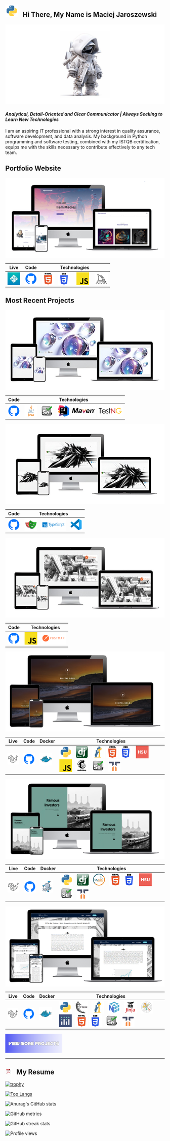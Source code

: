 

## <img src="https://github.com/mjaroszewski1979/mjaroszewski1979/blob/main/python_g.png"> &nbsp; Hi There, My Name is Maciej Jaroszewski

![I am GitHub Readme Generator's creator](https://github.com/mjaroszewski1979/mjaroszewski1979/blob/main/robot_banner.jpg)

#### ***Analytical, Detail-Oriented and Clear Communicator | Always Seeking to Learn New Technologies*** 
I am an aspiring IT professional with a strong interest in quality assurance, software development, and data analysis. My background in Python programming and software testing, combined with my ISTQB certification, equips me with the skills necessary to contribute effectively to any tech team.

## Portfolio Website

 ![caption](https://github.com/mjaroszewski1979/mjaroszewski1979/blob/main/mjaroszewski-website-mockup.png)

  Live | Code | Technologies
  ---- | ---- | ------------
  [<img src="https://github.com/mjaroszewski1979/mjaroszewski1979/blob/main/netlify1.png">](https://mjaroszewski.website/) | [<img src="https://github.com/mjaroszewski1979/mjaroszewski1979/blob/main/github_g.png">](https://github.com/mjaroszewski1979/mjaroszewski_portfolio) | <img src="https://github.com/mjaroszewski1979/mjaroszewski1979/blob/main/html_g.png"> &nbsp; <img src="https://github.com/mjaroszewski1979/mjaroszewski1979/blob/main/css_g.png"> &nbsp; &nbsp; <img src="https://github.com/mjaroszewski1979/mjaroszewski1979/blob/main/js1.png" > &nbsp; &nbsp; <img src="https://github.com/mjaroszewski1979/mjaroszewski1979/blob/main/midjourney_g.png" > 
## Most Recent Projects

  ![caption](https://github.com/mjaroszewski1979/mjaroszewski1979/blob/main/quality_island_g.png)
  
  Code | Technologies
  ---- | ------------
[<img src="https://github.com/mjaroszewski1979/mjaroszewski1979/blob/main/github_g.png">](https://github.com/mjaroszewski1979/qi_internship_project) | <img src="https://github.com/mjaroszewski1979/mjaroszewski1979/blob/main/java_g.png"> &nbsp; <img src="https://github.com/mjaroszewski1979/mjaroszewski1979/blob/main/selenium.png"> &nbsp; <img src="https://github.com/mjaroszewski1979/mjaroszewski1979/blob/main/intellij_g.png"> <img src="https://github.com/mjaroszewski1979/mjaroszewski1979/blob/main/maven_g.png"> <img src="https://github.com/mjaroszewski1979/mjaroszewski1979/blob/main/testng_g.png">

![caption](https://github.com/mjaroszewski1979/mjaroszewski1979/blob/main/play_type_mockup.png)
  
  Code | Technologies
  ---- | ------------
[<img src="https://github.com/mjaroszewski1979/mjaroszewski1979/blob/main/github_g.png">](https://github.com/mjaroszewski1979/playwright-sel-shop) | <img src="https://github.com/mjaroszewski1979/mjaroszewski1979/blob/main/playwright_g.png"> &nbsp; <img src="https://github.com/mjaroszewski1979/mjaroszewski1979/blob/main/typescript_g.png"> &nbsp; <img src="https://github.com/mjaroszewski1979/mjaroszewski1979/blob/main/vscode_g.png"> 

 ![caption](https://github.com/mjaroszewski1979/mjaroszewski1979/blob/main/book_api_mockup.png)
  
  Code | Technologies
  ---- | ------------
[<img src="https://github.com/mjaroszewski1979/mjaroszewski1979/blob/main/github_g.png">](https://github.com/mjaroszewski1979/postman_book_store) | <img src="https://github.com/mjaroszewski1979/mjaroszewski1979/blob/main/js1.png"> &nbsp; <img src="https://github.com/mjaroszewski1979/mjaroszewski1979/blob/main/postman_g.png"> 


  ![caption](https://github.com/mjaroszewski1979/golden-cross-v1/blob/main/dg_mockup.png)
  
  Live | Code | Docker | Technologies
  ---- | ---- | ------ | ------------
[<img src="https://github.com/mjaroszewski1979/mjaroszewski1979/blob/main/pyan1.png">](http://taurustrading.pythonanywhere.com/) | [<img src="https://github.com/mjaroszewski1979/mjaroszewski1979/blob/main/github_g.png">](https://github.com/mjaroszewski1979/golden-cross-v1) | [<img src="https://github.com/mjaroszewski1979/mjaroszewski1979/blob/main/docker_g.png">](https://hub.docker.com/r/maciej1245/digital-gold) | <img src="https://github.com/mjaroszewski1979/mjaroszewski1979/blob/main/python_g.png"> &nbsp; <img src="https://github.com/mjaroszewski1979/mjaroszewski1979/blob/main/django_g.png"> &nbsp; <img src="https://github.com/mjaroszewski1979/mjaroszewski1979/blob/main/pandas.png"> <img src="https://github.com/mjaroszewski1979/mjaroszewski1979/blob/main/html_g.png"> <img src="https://github.com/mjaroszewski1979/mjaroszewski1979/blob/main/css_g.png"> &nbsp; <img src="https://github.com/mjaroszewski1979/mjaroszewski1979/blob/main/htmlup.png"> &nbsp; &nbsp; <img src="https://github.com/mjaroszewski1979/mjaroszewski1979/blob/main/js1.png"> &nbsp; <img src="https://github.com/mjaroszewski1979/mjaroszewski1979/blob/main/chimp.png"> &nbsp; <img src="https://github.com/mjaroszewski1979/mjaroszewski1979/blob/main/selenium.png"> &nbsp; <img src="https://github.com/mjaroszewski1979/mjaroszewski1979/blob/main/coverage.png">
  
  
![caption](https://github.com/mjaroszewski1979/investors_v1/blob/main/investors_mockup.png)
  
  Live | Code | Docker | Technologies
  ---- | ---- | ------ | ------------
  [<img src="https://github.com/mjaroszewski1979/mjaroszewski1979/blob/main/pyan1.png">](http://mjapp.pythonanywhere.com/) | [<img src="https://github.com/mjaroszewski1979/mjaroszewski1979/blob/main/github_g.png">](https://github.com/mjaroszewski1979/investors_v2) | [<img src="https://github.com/mjaroszewski1979/mjaroszewski1979/blob/main/docker_compose.png">](https://github.com/mjaroszewski1979/investors_v2/blob/main/docker-compose.yml) | <img src="https://github.com/mjaroszewski1979/mjaroszewski1979/blob/main/python_g.png"> &nbsp; <img src="https://github.com/mjaroszewski1979/mjaroszewski1979/blob/main/django_g.png"> &nbsp; <img src="https://github.com/mjaroszewski1979/mjaroszewski1979/blob/main/mysql.png"> &nbsp; <img src="https://github.com/mjaroszewski1979/mjaroszewski1979/blob/main/html_g.png"> <img src="https://github.com/mjaroszewski1979/mjaroszewski1979/blob/main/css_g.png"> &nbsp; <img src="https://github.com/mjaroszewski1979/mjaroszewski1979/blob/main/htmlup.png"> &nbsp; &nbsp; <img src="https://github.com/mjaroszewski1979/mjaroszewski1979/blob/main/selenium.png"> &nbsp; <img src="https://github.com/mjaroszewski1979/mjaroszewski1979/blob/main/coverage.png">


![caption](https://github.com/mjaroszewski1979/market_bias_v2/blob/main/market_bias_mockup.png) 

  Live | Code | Docker | Technologies
  ---- | ---- | ------ |------------
  [<img src="https://github.com/mjaroszewski1979/mjaroszewski1979/blob/main/pyan1.png">](http://mjaroszewski.pythonanywhere.com/) | [<img src="https://github.com/mjaroszewski1979/mjaroszewski1979/blob/main/github_g.png">](https://github.com/mjaroszewski1979/market_bias_v2) | [<img src="https://github.com/mjaroszewski1979/mjaroszewski1979/blob/main/docker_g.png">](https://hub.docker.com/r/maciej1245/market_bias) | <img src="https://github.com/mjaroszewski1979/mjaroszewski1979/blob/main/python_g.png"> &nbsp; <img src="https://github.com/mjaroszewski1979/mjaroszewski1979/blob/main/flask.png"> &nbsp; <img src="https://github.com/mjaroszewski1979/mjaroszewski1979/blob/main/pandas.png"> &nbsp; <img src="https://github.com/mjaroszewski1979/mjaroszewski1979/blob/main/numpy_g.png"> &nbsp; <img src="https://github.com/mjaroszewski1979/mjaroszewski1979/blob/main/jinja_g.png"> &nbsp; <img src="https://github.com/mjaroszewski1979/mjaroszewski1979/blob/main/matplotlib_g.png"> &nbsp; <img src="https://github.com/mjaroszewski1979/mjaroszewski1979/blob/main/plotly.png"> &nbsp; <img src="https://github.com/mjaroszewski1979/mjaroszewski1979/blob/main/html_g.png"> <img src="https://github.com/mjaroszewski1979/mjaroszewski1979/blob/main/css_g.png"> &nbsp; <img src="https://github.com/mjaroszewski1979/mjaroszewski1979/blob/main/selenium.png"> &nbsp; <img src="https://github.com/mjaroszewski1979/mjaroszewski1979/blob/main/coverage.png">


  [<img src="https://github.com/mjaroszewski1979/mjaroszewski1979/blob/main/more_projects.png">](https://github.com/mjaroszewski1979/more_projects)
 


  ---
  
  ## [<img src="https://github.com/mjaroszewski1979/mjaroszewski1979/blob/main/pdf_20x20.png">](https://mjaroszewski.site/Maciej_Jaroszewski.pdf) &nbsp; My Resume
    
    
    

  [![trophy](https://github-profile-trophy.vercel.app/?username=mjaroszewski1979&theme=graywhite)](https://github.com/ryo-ma/github-profile-trophy)

  [![Top Langs](https://github-readme-stats.vercel.app/api/top-langs/?username=mjaroszewski1979&theme=graywhite)](https://github.com/anuraghazra/github-readme-stats)

  ![Anurag's GitHub stats](https://github-readme-stats.vercel.app/api?username=mjaroszewski1979&theme=graywhite&show_icons=true)

  ![GitHub metrics](https://metrics.lecoq.io/mjaroszewski1979)  

  ![GitHub streak stats](https://github-readme-streak-stats.herokuapp.com/?user=mjaroszewski1979&theme=graywhite)  

  ![Profile views](https://gpvc.arturio.dev/mjaroszewski1979)  


